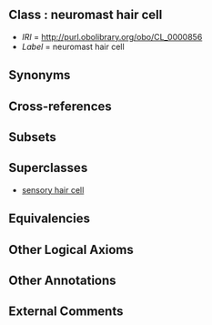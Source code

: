 
## Class : neuromast hair cell

 * *IRI* = http://purl.obolibrary.org/obo/CL_0000856
 * *Label* = neuromast hair cell

## Synonyms


## Cross-references


## Subsets


## Superclasses

 * [sensory hair cell](../../CL/55/CL_0000855.md)

## Equivalencies


## Other Logical Axioms


## Other Annotations


## External Comments

